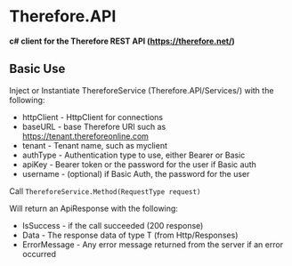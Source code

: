 # Therefore.API
**c# client for the Therefore REST API (https://therefore.net/)**

## Basic Use ##
Inject or Instantiate ThereforeService (Therefore.API/Services/) with the following:
- httpClient - HttpClient for connections
- baseURL - base Therefore URI such as https://tenant.thereforeonline.com
- tenant - Tenant name, such as myclient
- authType - Authentication type to use, either Bearer or Basic
- apiKey - Bearer token or the password for the user if Basic auth
- username - (optional) if Basic Auth, the password for the user
  
Call `ThereforeService.Method(RequestType request)`

Will return an ApiResponse with the following:
- IsSuccess - if the call succeeded (200 response)
- Data - The response data of type T (from Http/Responses)
- ErrorMessage - Any error message returned from the server if an error occurred
